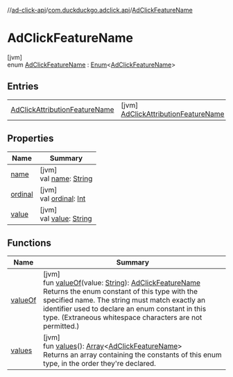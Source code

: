 //[ad-click-api](../../../index.md)/[com.duckduckgo.adclick.api](../index.md)/[AdClickFeatureName](index.md)

# AdClickFeatureName

[jvm]\
enum [AdClickFeatureName](index.md) : [Enum](https://kotlinlang.org/api/latest/jvm/stdlib/kotlin/-enum/index.html)&lt;[AdClickFeatureName](index.md)&gt;

## Entries

| | |
|---|---|
| [AdClickAttributionFeatureName](-ad-click-attribution-feature-name/index.md) | [jvm]<br>[AdClickAttributionFeatureName](-ad-click-attribution-feature-name/index.md) |

## Properties

| Name | Summary |
|---|---|
| [name](-ad-click-attribution-feature-name/index.md#-372974862%2FProperties%2F699000346) | [jvm]<br>val [name](-ad-click-attribution-feature-name/index.md#-372974862%2FProperties%2F699000346): [String](https://kotlinlang.org/api/latest/jvm/stdlib/kotlin/-string/index.html) |
| [ordinal](-ad-click-attribution-feature-name/index.md#-739389684%2FProperties%2F699000346) | [jvm]<br>val [ordinal](-ad-click-attribution-feature-name/index.md#-739389684%2FProperties%2F699000346): [Int](https://kotlinlang.org/api/latest/jvm/stdlib/kotlin/-int/index.html) |
| [value](value.md) | [jvm]<br>val [value](value.md): [String](https://kotlinlang.org/api/latest/jvm/stdlib/kotlin/-string/index.html) |

## Functions

| Name | Summary |
|---|---|
| [valueOf](value-of.md) | [jvm]<br>fun [valueOf](value-of.md)(value: [String](https://kotlinlang.org/api/latest/jvm/stdlib/kotlin/-string/index.html)): [AdClickFeatureName](index.md)<br>Returns the enum constant of this type with the specified name. The string must match exactly an identifier used to declare an enum constant in this type. (Extraneous whitespace characters are not permitted.) |
| [values](values.md) | [jvm]<br>fun [values](values.md)(): [Array](https://kotlinlang.org/api/latest/jvm/stdlib/kotlin/-array/index.html)&lt;[AdClickFeatureName](index.md)&gt;<br>Returns an array containing the constants of this enum type, in the order they're declared. |
